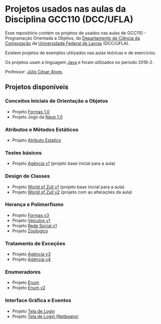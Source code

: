# Projetos usados nas aulas da Disciplina GCC110 (DCC/UFLA)

Esse repositório contém os projetos de usados nas aulas de GCC110 - Programação Orientada a Objetos, do [Departamento de Ciência da Computação] da [Universidade Federal de Lavras] (DCC/UFLA).

Existem projetos de exemplos utilizados nas aulas teóricas e de exercícios.

Os projetos usam a linguagem [Java] e foram utilizados no período 2016-2.

Professor: [Júlio César Alves].

[Departamento de Ciência da Computação]: http://www.dcc.ufla.br
[Universidade Federal de Lavras]: http://www.ufla.br
[Java]: https://www.java.com
[Júlio César Alves]: http://www.dcc.ufla.br/~jcalves

## Projetos disponíveis

### Conceitos Iniciais de Orientação a Objetos

* Projeto [Formas 1.0]
* Projeto Jogo da [Nave 1.0]

[Formas 1.0]: /GCC110-Parte02-Formas1.0
[Nave 1.0]: /GCC110-Parte03-Nave1.0

### Atributos e Métodos Estáticos

* Projeto [Atributo Estatico]

[Atributo Estatico]: /GCC110-Parte06-Atributo%20Estatico 

### Testes básicos

* Projeto [Agência v1] (projeto base inicial para a aula)

[Agência v1]: /GCC110-Parte10-Agencia-Contas%20v1

### Design de Classes

* Projeto [World of Zull v1] (projeto base inicial para a aula)
* Projeto [World of Zull v2] (projeto com as alterações da aula)

[World of Zull v1]: /GCC110-Parte11-World%20of%20Zuul%20v1
[World of Zull v2]: /GCC110-Parte11-World%20of%20Zuul%20v2

### Herança e Polimorfismo

* Projeto [Formas v3]
* Projeto [Veiculos v1]
* Projeto [Rede Social v1]
* Projeto [Zoologico]

[Formas v3]: /GCC110-Parte12-Formas%20v3
[Veiculos v1]: /GCC110-Parte12-Veiculos%20v1.0
[Rede Social v1]: /GCC110-Parte12-Rede%20Social%20v1
[Zoologico]: /GCC110-Parte13-Zoologico

### Tratamento de Exceções

* Projeto [Agência v3]
* Projeto [Agência v4]

[Agência v3]: /GCC110-Parte16-Agencia-Contas%20v3
[Agência v4]: /GCC110-Parte16-Agencia-Contas%20v4 	

### Enumeradores

* Projeto [Enum]
* Projeto [Enum v2]

[Enum]: /GCC110-Parte16-Enum
[Enum v2]: /GCC110-Parte16-Enum%20v2

### Interface Gráfica e Eventos

* Projeto [Tela de Login]
* Projeto [Tela de Login (Netbeans)]

[Tela de Login]: /GCC110-Parte18-Exemplo_Tela_Login
[Tela de Login (Netbeans)]: /GCC110-Parte18-Exemplo_Tela_Login-Netbeans
